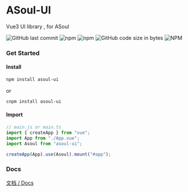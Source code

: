 # ASoul-UI

Vue3 UI library , for ASoul

![GitHub last commit](https://img.shields.io/github/last-commit/CALLMELARE/asoul-ui?style=flat-square)
![npm](https://img.shields.io/npm/v/asoul-ui?style=flat-square)
![npm](https://img.shields.io/npm/dm/asoul-ui?style=flat-square)
![GitHub code size in bytes](https://img.shields.io/github/languages/code-size/CALLMELARE/asoul-ui?style=flat-square)
![NPM](https://img.shields.io/npm/l/asoul-ui?style=flat-square)

### Get Started

#### Install

```bash
npm install asoul-ui
```

or

```bash
cnpm install asoul-ui
```

#### Import

```js
// main.js or main.ts
import { createApp } from "vue";
import App from "./App.vue";
import Asoul from "asoul-ui";

createApp(App).use(Asoul).mount("#app");
```

### Docs

[文档 / Docs](https://asoul.plus)
